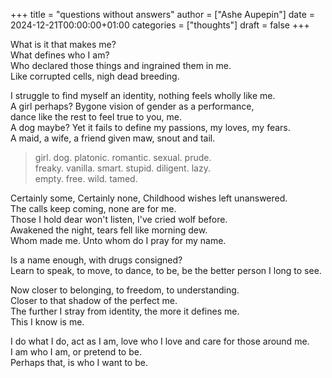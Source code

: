 +++
title = "questions without answers"
author = ["Ashe Aupepin"]
date = 2024-12-21T00:00:00+01:00
categories = ["thoughts"]
draft = false
+++

What is it that makes me?<br />
What defines who I am?<br />
Who declared those things and ingrained them in me.<br />
Like corrupted cells, nigh dead breeding.

I struggle to find myself an identity, nothing feels wholly like me.<br />
A girl perhaps? Bygone vision of gender as a performance,<br />
dance like the rest to feel true to you, me.<br />
A dog maybe? Yet it fails to define my passions, my loves, my fears.<br />
A maid, a wife, a friend given maw, snout and tail.

> girl. dog. platonic. romantic. sexual. prude.<br />
> freaky. vanilla. smart. stupid. diligent. lazy.<br />
> empty. free. wild. tamed.

Certainly some, Certainly none, Childhood wishes left unanswered.<br />
The calls keep coming, none are for me.<br />
Those I hold dear won't listen, I've cried wolf before.<br />
Awakened the night, tears fell like morning dew.<br />
Whom made me. Unto whom do I pray for my name.

Is a name enough, with drugs consigned?<br />
Learn to speak, to move, to dance, to be, be the better person I long to see.

Now closer to belonging, to freedom, to understanding.<br />
Closer to that shadow of the perfect me.<br />
The further I stray from identity, the more it defines me.<br />
This I know is me.

I do what I do, act as I am, love who I love and care for those around me.<br />
I am who I am, or pretend to be.<br />
Perhaps that, is who I want to be.
